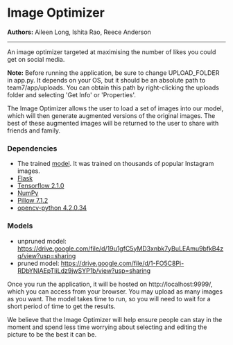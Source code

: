 # Image Optimizer

**Authors:** Aileen Long, Ishita Rao, Reece Anderson

---

An image optimizer targeted at maximising the number of likes you could get on social media.

**Note:** Before running the application, be sure to change UPLOAD_FOLDER in app.py. It depends on your OS, but it should be an absolute path to team7/app/uploads. You can obtain this path by right-clicking the uploads folder and selecting 'Get Info' or 'Properties'.

The Image Optimizer allows the user to load a set of images into our model, which will then generate augmented versions of the original images. The best of these augmented images will be returned to the user to share with friends and family.

### Dependencies
* The trained [model](https://drive.google.com/file/d/1-2wrpw22OGTGf5q3TIDZ_gN_n8GQTBDY/view?usp=sharing). It was trained on thousands of popular Instagram images.
* [Flask](https://pypi.org/project/Flask/)
* [Tensorflow 2.1.0](https://pypi.org/project/tensorflow/)
* [NumPy](https://pypi.org/project/numpy/)
* [Pillow 7.1.2](https://pypi.org/project/Pillow/)
* [opencv-python 4.2.0.34](https://pypi.org/project/opencv-python/)

### Models
* unpruned model: https://drive.google.com/file/d/19u1gfC5yMD3xnbk7yBuLEAmu9bfkB4zq/view?usp=sharing
* pruned model: https://drive.google.com/file/d/1-FO5C8Pi-RDbYNlAEpTIiLdz9jwSYP1b/view?usp=sharing

Once you run the application, it will be hosted on http://localhost:9999/, which you can access from your browser. You may upload as many images as you want. The model takes time to run, so you will need to wait for a short period of time to get the results. 

We believe that the Image Optimizer will help ensure people can stay in the moment and spend less time worrying about selecting and editing the picture to be the best it can be. 
